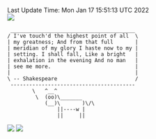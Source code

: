 Last Update Time: 
Mon Jan 17 15:51:13 UTC 2022
<br>![](https://img.shields.io/badge/%E5%A4%A7%E5%AE%B6-%E5%AE%89%E5%AE%89-green)<br>
```
 ________________________________________
/ I've touch'd the highest point of all  \
| my greatness; And from that full       |
| meridian of my glory I haste now to my |
| setting. I shall fall, Like a bright   |
| exhalation in the evening And no man   |
| see me more.                           |
|                                        |
\ -- Shakespeare                         /
 ----------------------------------------
        \   ^__^
         \  (oo)\_______
            (__)\       )\/\
                ||----w |
                ||     ||
```
![](https://github-readme-stats.vercel.app/api?username=chenlitw)
![](https://github-readme-stats.vercel.app/api/top-langs/?username=chenlitw)
